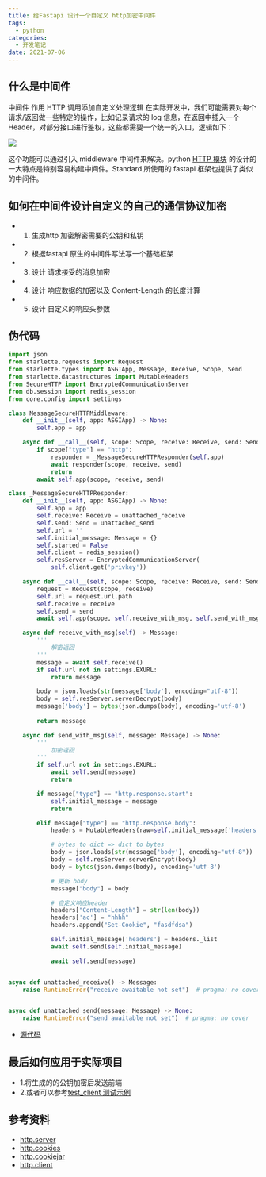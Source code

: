 ```yaml
---
title: 给Fastapi 设计一个自定义 http加密中间件
tags:
  - python
categories:
  - 开发笔记 
date: 2021-07-06
---
```

## 什么是中间件

中间件 作用 HTTP 调用添加自定义处理逻辑
在实际开发中，我们可能需要对每个请求/返回做一些特定的操作，比如记录请求的 log 信息，在返回中插入一个 Header，对部分接口进行鉴权，这些都需要一个统一的入口，逻辑如下：

![](https://cdn.jsdelivr.net/gh/jackerzz/jackerzz.github.io@ersion1.3/images/st/接口逻辑.png)

这个功能可以通过引入 middleware 中间件来解决。python [HTTP 模块](https://docs.python.org/zh-cn/3.7/library/http.html) 的设计的一大特点是特别容易构建中间件。Standard 所使用的 fastapi 框架也提供了类似的中间件。

## 如何在中间件设计自定义的自己的通信协议加密

- 1. 生成http 加密解密需要的公钥和私钥
- 2. 根据fastapi 原生的中间件写法写一个基础框架
- 3. 设计 请求接受的消息加密
- 4. 设计 响应数据的加密以及 Content-Length 的长度计算
- 5. 设计 自定义的响应头参数

## 伪代码

```python
import json
from starlette.requests import Request
from starlette.types import ASGIApp, Message, Receive, Scope, Send
from starlette.datastructures import MutableHeaders
from SecureHTTP import EncryptedCommunicationServer
from db.session import redis_session
from core.config import settings

class MessageSecureHTTPMiddleware:
    def __init__(self, app: ASGIApp) -> None:
        self.app = app

    async def __call__(self, scope: Scope, receive: Receive, send: Send) -> None:
        if scope["type"] == "http":
            responder = _MessageSecureHTTPResponder(self.app)
            await responder(scope, receive, send)
            return
        await self.app(scope, receive, send)

class _MessageSecureHTTPResponder:
    def __init__(self, app: ASGIApp) -> None:
        self.app = app
        self.receive: Receive = unattached_receive
        self.send: Send = unattached_send
        self.url = ''
        self.initial_message: Message = {}
        self.started = False
        self.client = redis_session()
        self.resServer = EncryptedCommunicationServer(
            self.client.get('privkey'))

    async def __call__(self, scope: Scope, receive: Receive, send: Send) -> None:
        request = Request(scope, receive)
        self.url = request.url.path
        self.receive = receive
        self.send = send
        await self.app(scope, self.receive_with_msg, self.send_with_msg)

    async def receive_with_msg(self) -> Message:
        '''
            解密返回
        '''
        message = await self.receive()
        if self.url not in settings.EXURL:
            return message

        body = json.loads(str(message['body'], encoding="utf-8"))
        body = self.resServer.serverDecrypt(body)
        message['body'] = bytes(json.dumps(body), encoding='utf-8')
        
        return message

    async def send_with_msg(self, message: Message) -> None:
        '''
            加密返回
        '''
        if self.url not in settings.EXURL:
            await self.send(message)
            return

        if message["type"] == "http.response.start":
            self.initial_message = message
            return

        elif message["type"] == "http.response.body":
            headers = MutableHeaders(raw=self.initial_message['headers'])

            # bytes to dict => dict to bytes
            body = json.loads(str(message['body'], encoding="utf-8"))
            body = self.resServer.serverEncrypt(body)
            body = bytes(json.dumps(body), encoding='utf-8')

            # 更新 body
            message["body"] = body

            # 自定义响应header
            headers["Content-Length"] = str(len(body))
            headers['ac'] = "hhhh"
            headers.append("Set-Cookie", "fasdfdsa")

            self.initial_message['headers'] = headers._list
            await self.send(self.initial_message)

            await self.send(message)


async def unattached_receive() -> Message:
    raise RuntimeError("receive awaitable not set")  # pragma: no cover


async def unattached_send(message: Message) -> None:
    raise RuntimeError("send awaitable not set")  # pragma: no cover
```

- [源代码](https://github.com/jackerzz/Standard/blob/master/middleware/secureHttpsMiddleware.py)

## 最后如何应用于实际项目
- 1.将生成的的公钥加密后发送前端
- 2.或者可以参考[test_client 测试示例](https://github.com/jackerzz/Standard/blob/master/test/test_client.py)

## 参考资料

- [http.server](https://docs.python.org/zh-cn/3.7/library/http.server.html#module-http.server)
- [http.cookies](https://docs.python.org/zh-cn/3.7/library/http.cookies.html#module-http.cookies)
- [http.cookiejar](https://docs.python.org/zh-cn/3.7/library/http.cookiejar.html#module-http.cookiejar)
- [http.client](https://docs.python.org/zh-cn/3.7/library/http.client.html#module-http.client)